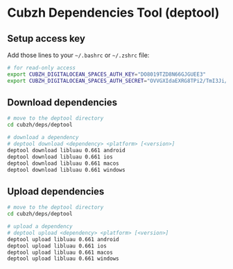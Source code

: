 # Cubzh Dependencies Tool (deptool)

## Setup access key

Add those lines to your `~/.bashrc` or `~/.zshrc` file:

```bash
# for read-only access
export CUBZH_DIGITALOCEAN_SPACES_AUTH_KEY="DO8019TZD8N66GJGUEE3"
export CUBZH_DIGITALOCEAN_SPACES_AUTH_SECRET="OVVGXIdaEXRG8TPi2/TmI3Ji/h56nZgetMxeYw9aXlk"
```

## Download dependencies

```bash
# move to the deptool directory
cd cubzh/deps/deptool

# download a dependency
# deptool download <dependency> <platform> [<version>]
deptool download libluau 0.661 android
deptool download libluau 0.661 ios
deptool download libluau 0.661 macos
deptool download libluau 0.661 windows
```

## Upload dependencies

```bash
# move to the deptool directory
cd cubzh/deps/deptool

# upload a dependency
# deptool upload <dependency> <platform> [<version>]
deptool upload libluau 0.661 android
deptool upload libluau 0.661 ios
deptool upload libluau 0.661 macos
deptool upload libluau 0.661 windows
```
